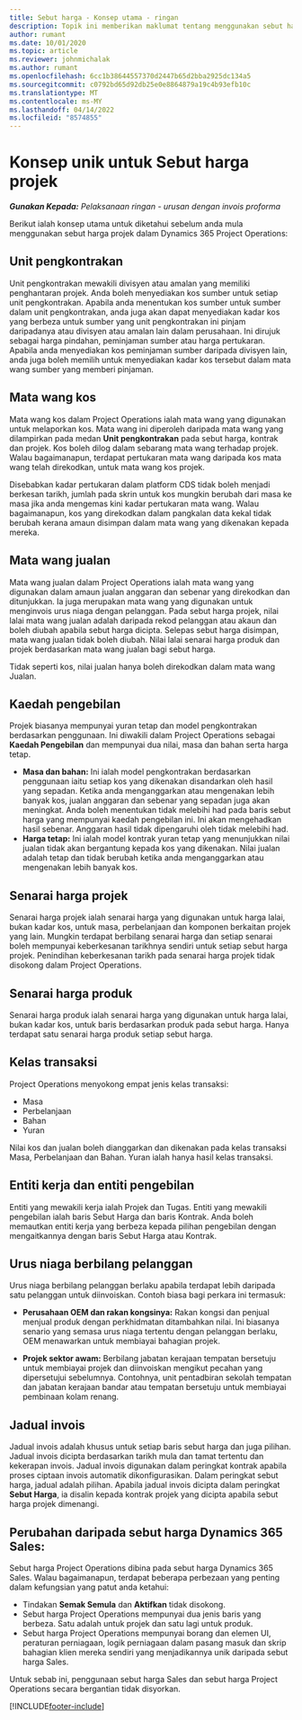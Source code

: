 ```yaml
---
title: Sebut harga - Konsep utama - ringan
description: Topik ini memberikan maklumat tentang menggunakan sebut harga projek dalam Project Operations.
author: rumant
ms.date: 10/01/2020
ms.topic: article
ms.reviewer: johnmichalak
ms.author: rumant
ms.openlocfilehash: 6cc1b38644557370d2447b65d2bba2925dc134a5
ms.sourcegitcommit: c0792bd65d92db25e0e8864879a19c4b93efb10c
ms.translationtype: MT
ms.contentlocale: ms-MY
ms.lasthandoff: 04/14/2022
ms.locfileid: "8574855"
---
```

# <a name="concepts-unique-to-project-quotes"></a>Konsep unik untuk Sebut harga projek

_**Gunakan Kepada:** Pelaksanaan ringan - urusan dengan invois proforma_


Berikut ialah konsep utama untuk diketahui sebelum anda mula menggunakan sebut harga projek dalam Dynamics 365 Project Operations:

## <a name="contracting-unit"></a>Unit pengkontrakan

Unit pengkontrakan mewakili divisyen atau amalan yang memiliki penghantaran projek. Anda boleh menyediakan kos sumber untuk setiap unit pengkontrakan. Apabila anda menentukan kos sumber untuk sumber dalam unit pengkontrakan, anda juga akan dapat menyediakan kadar kos yang berbeza untuk sumber yang unit pengkontrakan ini pinjam daripadanya atau divisyen atau amalan lain dalam perusahaan. Ini dirujuk sebagai harga pindahan, peminjaman sumber atau harga pertukaran. Apabila anda menyediakan kos peminjaman sumber daripada divisyen lain, anda juga boleh memilih untuk menyediakan kadar kos tersebut dalam mata wang sumber yang memberi pinjaman.

## <a name="cost-currency"></a>Mata wang kos

Mata wang kos dalam Project Operations ialah mata wang yang digunakan untuk melaporkan kos. Mata wang ini diperoleh daripada mata wang yang dilampirkan pada medan **Unit pengkontrakan** pada sebut harga, kontrak dan projek. Kos boleh dilog dalam sebarang mata wang terhadap projek. Walau bagaimanapun, terdapat pertukaran mata wang daripada kos mata wang telah direkodkan, untuk mata wang kos projek.

Disebabkan kadar pertukaran dalam platform CDS tidak boleh menjadi berkesan tarikh, jumlah pada skrin untuk kos mungkin berubah dari masa ke masa jika anda mengemas kini kadar pertukaran mata wang. Walau bagaimanapun, kos yang direkodkan dalam pangkalan data kekal tidak berubah kerana amaun disimpan dalam mata wang yang dikenakan kepada mereka.

## <a name="sales-currency"></a>Mata wang jualan

Mata wang jualan dalam Project Operations ialah mata wang yang digunakan dalam amaun jualan anggaran dan sebenar yang direkodkan dan ditunjukkan. Ia juga merupakan mata wang yang digunakan untuk menginvois urus niaga dengan pelanggan. Pada sebut harga projek, nilai lalai mata wang jualan adalah daripada rekod pelanggan atau akaun dan boleh diubah apabila sebut harga dicipta. Selepas sebut harga disimpan, mata wang jualan tidak boleh diubah. Nilai lalai senarai harga produk dan projek berdasarkan mata wang jualan bagi sebut harga.

Tidak seperti kos, nilai jualan hanya boleh direkodkan dalam mata wang Jualan.

## <a name="billing-method"></a>Kaedah pengebilan

Projek biasanya mempunyai yuran tetap dan model pengkontrakan berdasarkan penggunaan. Ini diwakili dalam Project Operations sebagai **Kaedah Pengebilan** dan mempunyai dua nilai, masa dan bahan serta harga tetap.

- **Masa dan bahan:** Ini ialah model pengkontrakan berdasarkan penggunaan iaitu setiap kos yang dikenakan disandarkan oleh hasil yang sepadan. Ketika anda menganggarkan atau mengenakan lebih banyak kos, jualan anggaran dan sebenar yang sepadan juga akan meningkat. Anda boleh menentukan tidak melebihi had pada baris sebut harga yang mempunyai kaedah pengebilan ini. Ini akan mengehadkan hasil sebenar. Anggaran hasil tidak dipengaruhi oleh tidak melebihi had.
- **Harga tetap:** Ini ialah model kontrak yuran tetap yang menunjukkan nilai jualan tidak akan bergantung kepada kos yang dikenakan. Nilai jualan adalah tetap dan tidak berubah ketika anda menganggarkan atau mengenakan lebih banyak kos.

## <a name="project-price-lists"></a>Senarai harga projek

Senarai harga projek ialah senarai harga yang digunakan untuk harga lalai, bukan kadar kos, untuk masa, perbelanjaan dan komponen berkaitan projek yang lain. Mungkin terdapat berbilang senarai harga dan setiap senarai boleh mempunyai keberkesanan tarikhnya sendiri untuk setiap sebut harga projek. Penindihan keberkesanan tarikh pada senarai harga projek tidak disokong dalam Project Operations.

## <a name="product-price-lists"></a>Senarai harga produk

Senarai harga produk ialah senarai harga yang digunakan untuk harga lalai, bukan kadar kos, untuk baris berdasarkan produk pada sebut harga. Hanya terdapat satu senarai harga produk setiap sebut harga.

## <a name="transaction-classes"></a>Kelas transaksi

Project Operations menyokong empat jenis kelas transaksi:

- Masa
- Perbelanjaan
- Bahan
- Yuran

Nilai kos dan jualan boleh dianggarkan dan dikenakan pada kelas transaksi Masa, Perbelanjaan dan Bahan. Yuran ialah hanya hasil kelas transaksi.

## <a name="work-entities-and-billing-entities"></a>Entiti kerja dan entiti pengebilan

Entiti yang mewakili kerja ialah Projek dan Tugas. Entiti yang mewakili pengebilan ialah baris Sebut Harga dan baris Kontrak. Anda boleh memautkan entiti kerja yang berbeza kepada pilihan pengebilan dengan mengaitkannya dengan baris Sebut Harga atau Kontrak.

## <a name="multi-customer-deals"></a>Urus niaga berbilang pelanggan

Urus niaga berbilang pelanggan berlaku apabila terdapat lebih daripada satu pelanggan untuk diinvoiskan. Contoh biasa bagi perkara ini termasuk:

- **Perusahaan OEM dan rakan kongsinya:** Rakan kongsi dan penjual menjual produk dengan perkhidmatan ditambahkan nilai. Ini biasanya senario yang semasa urus niaga tertentu dengan pelanggan berlaku, OEM menawarkan untuk membiayai bahagian projek. 

- **Projek sektor awam:** Berbilang jabatan kerajaan tempatan bersetuju untuk membiayai projek dan diinvoiskan mengikut pecahan yang dipersetujui sebelumnya. Contohnya, unit pentadbiran sekolah tempatan dan jabatan kerajaan bandar atau tempatan bersetuju untuk membiayai pembinaan kolam renang.

## <a name="invoice-schedules"></a>Jadual invois

Jadual invois adalah khusus untuk setiap baris sebut harga dan juga pilihan. Jadual invois dicipta berdasarkan tarikh mula dan tamat tertentu dan kekerapan invois. Jadual invois digunakan dalam peringkat kontrak apabila proses ciptaan invois automatik dikonfigurasikan. Dalam peringkat sebut harga, jadual adalah pilihan. Apabila jadual invois dicipta dalam peringkat **Sebut Harga**, ia disalin kepada kontrak projek yang dicipta apabila sebut harga projek dimenangi.

## <a name="changes-from-dynamics-365-sales-quote"></a>Perubahan daripada sebut harga Dynamics 365 Sales:

Sebut harga Project Operations dibina pada sebut harga Dynamics 365 Sales. Walau bagaimanapun, terdapat beberapa perbezaan yang penting dalam kefungsian yang patut anda ketahui:

- Tindakan **Semak Semula** dan **Aktifkan** tidak disokong.
- Sebut harga Project Operations mempunyai dua jenis baris yang berbeza. Satu adalah untuk projek dan satu lagi untuk produk.
- Sebut harga Project Operations mempunyai borang dan elemen UI, peraturan perniagaan, logik perniagaan dalam pasang masuk dan skrip bahagian klien mereka sendiri yang menjadikannya unik daripada sebut harga Sales.

Untuk sebab ini, penggunaan sebut harga Sales dan sebut harga Project Operations secara bergantian tidak disyorkan.


[!INCLUDE[footer-include](../../includes/footer-banner.md)]
